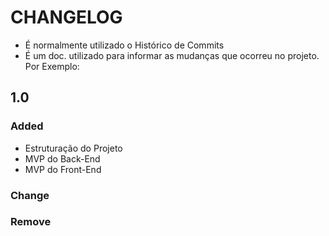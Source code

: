 # CHANGELOG
 - É normalmente utilizado o Histórico de Commits 
- É um doc. utilizado para informar as mudanças que ocorreu  no projeto. Por Exemplo:


## 1.0
### Added
- Estruturação do Projeto
- MVP do Back-End
- MVP do Front-End

### Change
### Remove